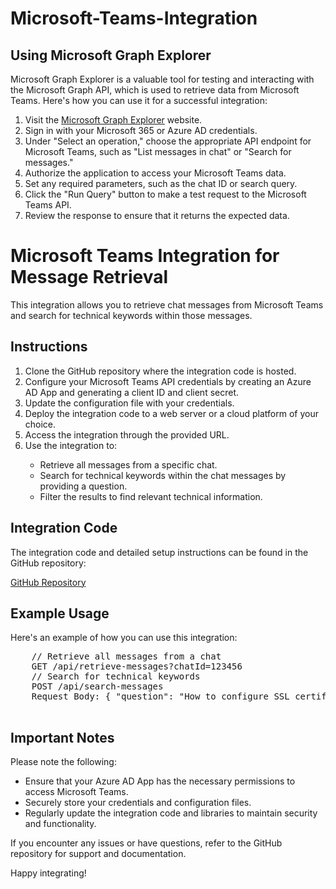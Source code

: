 # Microsoft-Teams-Integration
<!DOCTYPE html>
<html lang="en">
<head>
    <meta charset="UTF-8">
    <meta name="viewport" content="width=device-width, initial-scale=1.0">
   <h2>Using Microsoft Graph Explorer</h2>
<p>Microsoft Graph Explorer is a valuable tool for testing and interacting with the Microsoft Graph API, which is used to retrieve data from Microsoft Teams. Here's how you can use it for a successful integration:</p>

<ol>
    <li>Visit the <a href="https://developer.microsoft.com/en-us/graph/graph-explorer" target="_blank">Microsoft Graph Explorer</a> website.</li>
    <li>Sign in with your Microsoft 365 or Azure AD credentials.</li>
    <li>Under "Select an operation," choose the appropriate API endpoint for Microsoft Teams, such as "List messages in chat" or "Search for messages."</li>
    <li>Authorize the application to access your Microsoft Teams data.</li>
    <li>Set any required parameters, such as the chat ID or search query.</li>
    <li>Click the "Run Query" button to make a test request to the Microsoft Teams API.</li>
    <li>Review the response to ensure that it returns the expected data.</li>
</ol>

<p>
</head>
<body>
    <h1>Microsoft Teams Integration for Message Retrieval </h1>
    <p>This integration allows you to retrieve chat messages from Microsoft Teams and search for technical keywords within those messages.</p>
    <h2>Instructions</h2>
    <ol>
        <li>Clone the GitHub repository where the integration code is hosted.</li>
        <li>Configure your Microsoft Teams API credentials by creating an Azure AD App and generating a client ID and client secret.</li>
        <li>Update the configuration file with your credentials.</li>
        <li>Deploy the integration code to a web server or a cloud platform of your choice.</li>
        <li>Access the integration through the provided URL.</li>
        <li>Use the integration to:</li>
        <ul>
            <li>Retrieve all messages from a specific chat.</li>
            <li>Search for technical keywords within the chat messages by providing a question.</li>
            <li>Filter the results to find relevant technical information.</li>
        </ul>
    </ol>
    <h2>Integration Code</h2>
    <p>The integration code and detailed setup instructions can be found in the GitHub repository:</p>
    <p><a href="(https://github.com/omar3anan/Microsoft-Teams-Integration)" target="_blank">GitHub Repository</a></p>
    <h2>Example Usage</h2>
    <p>Here's an example of how you can use this integration:</p>
    <pre>
    // Retrieve all messages from a chat
    GET /api/retrieve-messages?chatId=123456
    // Search for technical keywords
    POST /api/search-messages
    Request Body: { "question": "How to configure SSL certificate" }
    </pre>
    <h2>Important Notes</h2>
    <p>Please note the following:</p>
    <ul>
        <li>Ensure that your Azure AD App has the necessary permissions to access Microsoft Teams.</li>
        <li>Securely store your credentials and configuration files.</li>
        <li>Regularly update the integration code and libraries to maintain security and functionality.</li>
    </ul>
    <p>If you encounter any issues or have questions, refer to the GitHub repository for support and documentation.</p>
    <p>Happy integrating!</p>
</body>
</html>

